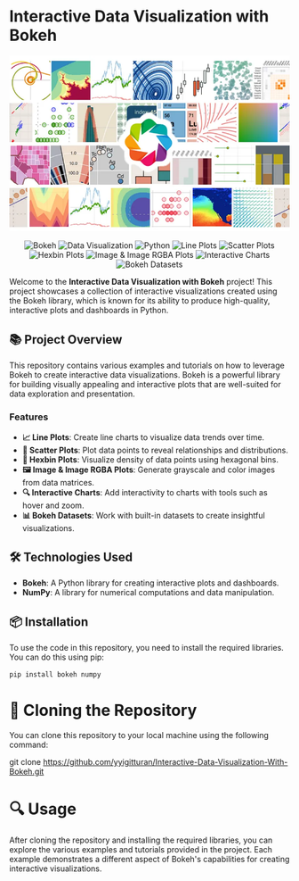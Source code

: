 # Interactive Data Visualization with Bokeh
![Bokeh Logo](b.png)

<p align="center">
  <img src="https://img.shields.io/badge/Bokeh-FF5733.svg?style=for-the-badge" alt="Bokeh" />
  <img src="https://img.shields.io/badge/Data--Visualization-33FF57.svg?style=for-the-badge" alt="Data Visualization" />
  <img src="https://img.shields.io/badge/Python-3357FF.svg?style=for-the-badge" alt="Python" />
  <img src="https://img.shields.io/badge/📈%20Line%20Plots-FF33A6.svg?style=for-the-badge" alt="Line Plots" />
  <img src="https://img.shields.io/badge/🔵%20Scatter%20Plots-FFAA33.svg?style=for-the-badge" alt="Scatter Plots" />
  <img src="https://img.shields.io/badge/🔶%20Hexbin%20Plots-33FFA6.svg?style=for-the-badge" alt="Hexbin Plots" />
  <img src="https://img.shields.io/badge/🖼️%20Image%20&%20Image%20RGBA%20Plots-5733FF.svg?style=for-the-badge" alt="Image & Image RGBA Plots" />
  <img src="https://img.shields.io/badge/🔍%20Interactive%20Charts-33A6FF.svg?style=for-the-badge" alt="Interactive Charts" />
  <img src="https://img.shields.io/badge/📊%20Bokeh%20Datasets-A633FF.svg?style=for-the-badge" alt="Bokeh Datasets" />
</p>

Welcome to the **Interactive Data Visualization with Bokeh** project! This project showcases a collection of interactive visualizations created using the Bokeh library, which is known for its ability to produce high-quality, interactive plots and dashboards in Python.

## 📚 Project Overview

This repository contains various examples and tutorials on how to leverage Bokeh to create interactive data visualizations. Bokeh is a powerful library for building visually appealing and interactive plots that are well-suited for data exploration and presentation.





### Features

- **📈 Line Plots**: Create line charts to visualize data trends over time.
- **🔵 Scatter Plots**: Plot data points to reveal relationships and distributions.
- **🔶 Hexbin Plots**: Visualize density of data points using hexagonal bins.
- **🖼️ Image & Image RGBA Plots**: Generate grayscale and color images from data matrices.
- **🔍 Interactive Charts**: Add interactivity to charts with tools such as hover and zoom.
- **📊 Bokeh Datasets**: Work with built-in datasets to create insightful visualizations.

## 🛠️ Technologies Used

- **Bokeh**: A Python library for creating interactive plots and dashboards.
- **NumPy**: A library for numerical computations and data manipulation.

## 📦 Installation

To use the code in this repository, you need to install the required libraries. You can do this using pip:

```bash
pip install bokeh numpy 
```
# 📂 Cloning the Repository
You can clone this repository to your local machine using the following command:

git clone https://github.com/yyigitturan/Interactive-Data-Visualization-With-Bokeh.git

# 🔍 Usage
After cloning the repository and installing the required libraries, you can explore the various examples and tutorials provided in the project. Each example demonstrates a different aspect of Bokeh's capabilities for creating interactive visualizations.


